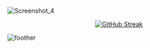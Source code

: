 ![Screenshot_4](https://user-images.githubusercontent.com/89051381/177879921-5a35c8db-f68d-4087-9e44-73a2bbb8db76.jpg)


<p align="center">
 <a href="https://git.io/streak-stats"><img src="https://github-readme-streak-stats.herokuapp.com?user=BenjaminMahmic&theme=vue-dark&hide_border=true&border_radius=0&date_format=j%20M%5B%20Y%5D&card_width=845&fire=9f0d0e&ring=C8BCBD&currStreakNum=EBEBEB&border=EB545400&dates=C8BCBD&sideLabels=EBEBEB&sideNums=EBEBEB&currStreakLabel=EBEBEB&background=0D1117&stroke=C8BCBD00" alt="GitHub Streak" /></a>
</p>


![foother](https://user-images.githubusercontent.com/89051381/179503007-e2913ad3-d559-4d22-831a-a9a4ffb04e84.jpg)
